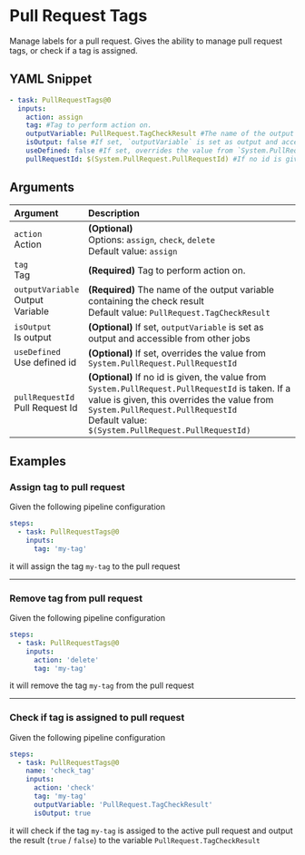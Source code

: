 # Pull Request Tags

Manage labels for a pull request. Gives the ability to manage pull request tags, or check if a tag is assigned.

## YAML Snippet

```yaml
- task: PullRequestTags@0
  inputs:
    action: assign
    tag: #Tag to perform action on.
    outputVariable: PullRequest.TagCheckResult #The name of the output variable containing the check result
    isOutput: false #If set, `outputVariable` is set as output and accessible from other jobs
    useDefined: false #If set, overrides the value from `System.PullRequest.PullRequestId`
    pullRequestId: $(System.PullRequest.PullRequestId) #If no id is given, the value from `System.PullRequest.PullRequestId` is taken. If a value is given, this overrides the value from `System.PullRequest.PullRequestId`

```

## Arguments

| Argument                               | Description                                                                                                                                                                                                                                     |
| :------------------------------------- | :---------------------------------------------------------------------------------------------------------------------------------------------------------------------------------------------------------------------------------------------- |
| `action` <br />Action                  | **(Optional)** <br /> Options: `assign`, `check`, `delete` <br /> Default value: `assign`                                                                                                                                                       |
| `tag` <br />Tag                        | **(Required)** Tag to perform action on. <br />                                                                                                                                                                                                 |
| `outputVariable` <br />Output Variable | **(Required)** The name of the output variable containing the check result <br /> Default value: `PullRequest.TagCheckResult`                                                                                                                   |
| `isOutput` <br />Is output             | **(Optional)** If set, `outputVariable` is set as output and accessible from other jobs <br />                                                                                                                                                  |
| `useDefined` <br />Use defined id      | **(Optional)** If set, overrides the value from `System.PullRequest.PullRequestId` <br />                                                                                                                                                       |
| `pullRequestId` <br />Pull Request Id  | **(Optional)** If no id is given, the value from `System.PullRequest.PullRequestId` is taken. If a value is given, this overrides the value from `System.PullRequest.PullRequestId` <br /> Default value: `$(System.PullRequest.PullRequestId)` |


## Examples

### Assign tag to pull request

Given the following pipeline configuration

```yaml
steps:
  - task: PullRequestTags@0
    inputs:
      tag: 'my-tag'
```

it will assign the tag `my-tag` to the pull request

---


### Remove tag from pull request

Given the following pipeline configuration

```yaml
steps:
  - task: PullRequestTags@0
    inputs:
      action: 'delete'
      tag: 'my-tag'
```

it will remove the tag `my-tag` from the pull request

---


### Check if tag is assigned to pull request

Given the following pipeline configuration

```yaml
steps:
  - task: PullRequestTags@0
    name: 'check_tag'
    inputs:
      action: 'check'
      tag: 'my-tag'
      outputVariable: 'PullRequest.TagCheckResult'
      isOutput: true
```

it will check if the tag `my-tag` is assiged to the active pull request and output the result (`true` / `false`) to the variable `PullRequest.TagCheckResult`

